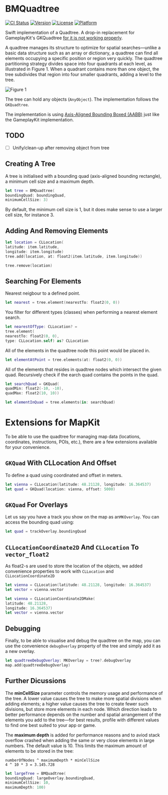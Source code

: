 # BMQuadtree

[![CI Status](https://img.shields.io/travis/blackmirror-media/BMQuadtree.svg?style=flat)](https://travis-ci.com/blackmirror-media/BMQuadtree)
[![Version](https://img.shields.io/cocoapods/v/BMQuadtree.svg?style=flat)](https://cocoapods.org/pods/BMQuadtree)
[![License](https://img.shields.io/cocoapods/l/BMQuadtree.svg?style=flat)](https://cocoapods.org/pods/BMQuadtree)
[![Platform](https://img.shields.io/cocoapods/p/BMQuadtree.svg?style=flat)](https://cocoapods.org/pods/BMQuadtree)

Swift implementation of a Quadtree. A drop-in replacement for GameplayKit's 
GKQuadtree [for it is not working properly](https://forums.developer.apple.com/thread/53458).

A quadtree manages its structure to optimize for spatial searches—unlike a basic 
data structure such as an array or dictionary, a quadtree can find all elements 
occupying a specific position or region very quickly. The quadtree partitioning 
strategy divides space into four quadrants at each level, as illustrated in
Figure 1. When a quadrant contains more than one object, the tree subdivides 
that region into four smaller quadrants, adding a level to the tree.

![Figure 1](https://docs-assets.developer.apple.com/published/1a079d3016/quadtree_2x_f3a2f6b0-7e06-4d82-bb5d-33861c64ecd7.png)

The tree can hold any objects (`AnyObject`). 
The implementation follows the `GKQuadtree`.

The implementation is using [Axis-Aligned Bounding Boxed (AABB)](https://en.wikipedia.org/wiki/Minimum_bounding_box#Axis-aligned_minimum_bounding_box) just like the GameplayKit implementation.

## TODO

* [ ] Unify/clean-up after removing object from tree

## Creating A Tree

A tree is initialised with a bounding quad (axis-aligned bounding rectangle), 
a minimum cell size and a maximum depth.

```swift
let tree = BMQuadtree(
boundingQuad: boundingQuad,
minimumCellSize: 3)
```

By default, the minimum cell size is 1, but it does make sense to use a larger
cell size, for instance 3.

## Adding And Removing Elements

```swift
let location = CLLocation(
latitude: item.latitude, 
longitude: item.longitude)
tree.add(location, at: float2(item.latitude, item.longitude))
```

```swift
tree.remove(location)
```

## Searching For Elements

Nearest neigbour to a defined point.

```swift
let nearest = tree.element(nearestTo: float2(0, 0))
```

You filter for different types (classes) when performing a nearest element
search.

```swift
let nearestOfType: CLLocation? =
tree.element(
nearestTo: float2(0, 0), 
type: CLLocation.self) as? CLLocation
```

All of the elements in the quadtree node this point would be placed in.

```swift
let elementAtPoint = tree.elements(at: float2(0, 0))
```

All of the elements that resides in quadtree nodes which
intersect the given quad. Recursively check if the earch quad contains
the points in the quad.

```swift
let searchQuad = GKQuad(
quadMin: float2(-10, -10), 
quadMax: float2(10, 10))

let elementInQuad = tree.elements(in: searchQuad)
```

# Extensions for MapKit

To be able to use the quadtree for managing map data (locations, coordinates, 
instructions, POIs, etc.), there are a few extensions available 
for your convenience.

## `GKQuad` With CLLocation And Offset

To define a quad using coordinated and offset in meters.

```swift
let vienna = CLLocation(latitude: 48.21128, longitude: 16.364537)
let quad = GKQuad(location: vienna, offset: 5000)
```

## `GKQuad` For Overlays

Let us say you have a track you show on the map as an`MKOverlay`. 
You can access the bounding quad using:

```swift
let quad = trackOverlay.boundingQuad
```

## `CLLocationCoordinate2D` And `CLLocation` To `vector_float2`

As float2-s are used to store the location of the objects, we added 
convenience properties to work with `CLLocation` and `CLLocationCoordinate2D`

```swift
let vienna = CLLocation(latitude: 48.21128, longitude: 16.364537)
let vector = vienna.vector
```

```swift
let vienna = CLLocationCoordinate2DMake(
latitude: 48.21128, 
longitude: 16.364537)
let vector = vienna.vector
```

## Debugging

Finally, to be able to visualise and debug the quadtree on the map, you 
can use the convenience `debugOverlay` property of the tree and simply add it
as a new overlay.

```swift
let quadtreeDebugOverlay: MKOverlay = tree?.debugOverlay
map.add(quadtreeDebugOverlay)
```

## Further Dicussions

The **minCellSize** parameter controls the memory usage and performance of the 
tree. A lower value causes the tree to make more spatial divisions when adding 
elements; a higher value causes the tree to create fewer such divisions, 
but store more elements in each node. Which direction leads to better 
performance depends on the number and spatial arrangement of the elements you 
add to the tree—for best results, profile with different values to find one 
best suited to your app or game.

The **maximum depth** is added for performance reasons and to aviod stack
overflow crashed when adding the same or very close elements in large numbers.
The default value is 10. This limits the maximum amount of elements to be 
stored in the tree:

```
numberOfNodes ^ maximumDepth * minCellSize
4 ^ 10 * 3 = 3.145.728
```

```swift
let largeTree = BMQuadtree(
boundingQuad: largeOverlay.boundingQuad,
minimumCellSize: 10,
maximumDepth: 100)
```
